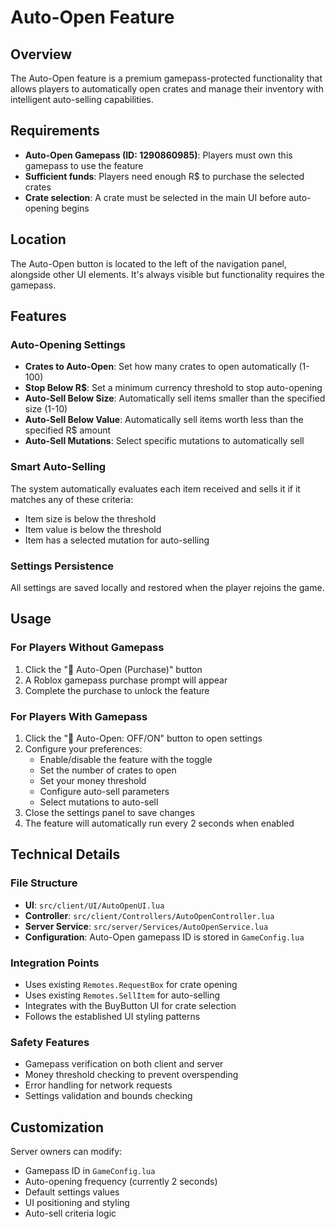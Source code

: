 # Auto-Open Feature

## Overview
The Auto-Open feature is a premium gamepass-protected functionality that allows players to automatically open crates and manage their inventory with intelligent auto-selling capabilities.

## Requirements
- **Auto-Open Gamepass (ID: 1290860985)**: Players must own this gamepass to use the feature
- **Sufficient funds**: Players need enough R$ to purchase the selected crates
- **Crate selection**: A crate must be selected in the main UI before auto-opening begins

## Location
The Auto-Open button is located to the left of the navigation panel, alongside other UI elements. It's always visible but functionality requires the gamepass.

## Features

### Auto-Opening Settings
- **Crates to Auto-Open**: Set how many crates to open automatically (1-100)
- **Stop Below R$**: Set a minimum currency threshold to stop auto-opening
- **Auto-Sell Below Size**: Automatically sell items smaller than the specified size (1-10)
- **Auto-Sell Below Value**: Automatically sell items worth less than the specified R$ amount
- **Auto-Sell Mutations**: Select specific mutations to automatically sell

### Smart Auto-Selling
The system automatically evaluates each item received and sells it if it matches any of these criteria:
- Item size is below the threshold
- Item value is below the threshold  
- Item has a selected mutation for auto-selling

### Settings Persistence
All settings are saved locally and restored when the player rejoins the game.

## Usage

### For Players Without Gamepass
1. Click the "🤖 Auto-Open (Purchase)" button
2. A Roblox gamepass purchase prompt will appear
3. Complete the purchase to unlock the feature

### For Players With Gamepass
1. Click the "🤖 Auto-Open: OFF/ON" button to open settings
2. Configure your preferences:
   - Enable/disable the feature with the toggle
   - Set the number of crates to open
   - Set your money threshold
   - Configure auto-sell parameters
   - Select mutations to auto-sell
3. Close the settings panel to save changes
4. The feature will automatically run every 2 seconds when enabled

## Technical Details

### File Structure
- **UI**: `src/client/UI/AutoOpenUI.lua`
- **Controller**: `src/client/Controllers/AutoOpenController.lua`
- **Server Service**: `src/server/Services/AutoOpenService.lua`
- **Configuration**: Auto-Open gamepass ID is stored in `GameConfig.lua`

### Integration Points
- Uses existing `Remotes.RequestBox` for crate opening
- Uses existing `Remotes.SellItem` for auto-selling
- Integrates with the BuyButton UI for crate selection
- Follows the established UI styling patterns

### Safety Features
- Gamepass verification on both client and server
- Money threshold checking to prevent overspending
- Error handling for network requests
- Settings validation and bounds checking

## Customization
Server owners can modify:
- Gamepass ID in `GameConfig.lua`
- Auto-opening frequency (currently 2 seconds)
- Default settings values
- UI positioning and styling
- Auto-sell criteria logic 
